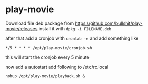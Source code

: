 play-movie
======

Download file deb package from https://github.com/bullshit/play-movie/releases
install it with 
```dpkg -i FILENAME.deb```

after that add a cronjob with 
```crontab -e``` 
and add something like

```*/5 * * * * /opt/play-movie/cronjob.sh```

this will start the cronjob every 5 minute

now add a autostart
add following to /etc/rc.local

```nohup /opt/play-movie/playback.sh &```
